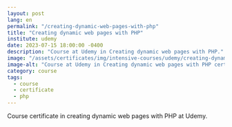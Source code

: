 ```yaml
---
layout: post
lang: en
permalink: "/creating-dynamic-web-pages-with-php"
title: "Creating dynamic web pages with PHP"
institute: udemy
date: 2023-07-15 18:00:00 -0400
description: "Course at Udemy in Creating dynamic web pages with PHP."
image: "/assets/certificates/img/intensive-courses/udemy/creating-dynamic-web-pages-with-php.jpg"
image-alt: "Course at Udemy in Creating dynamic web pages with PHP certificate."
category: course
tags:
  - course
  - certificate
  - php
---
```


Course certificate in creating dynamic web pages with PHP at Udemy.
